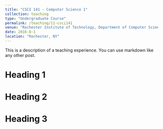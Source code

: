 ```yaml
---
title: "CSCI 141 - Computer Science 1"
collection: teaching
type: "Undergraduate Course"
permalink: /teaching/11-csci141
venue: "Rochester Institute of Technology, Department of Computer Science"
date: 2016-8-1
location: "Rochester, NY"
---
```


This is a description of a teaching experience. You can use markdown like any other post.

Heading 1
======

Heading 2
======

Heading 3
======
